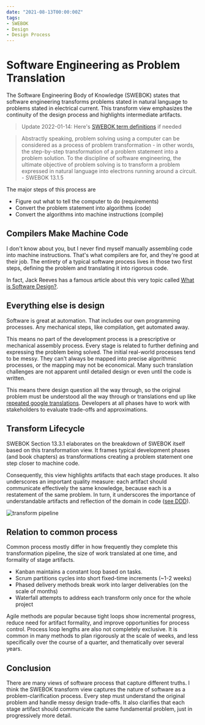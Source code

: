 ```yaml
---
date: "2021-08-13T00:00:00Z"
tags:
- SWEBOK
- Design
- Design Process
---
```


# Software Engineering as Problem Translation

The Software Engineering Body of Knowledge (SWEBOK) states that software engineering transforms problems stated in natural language to problems stated in electrical current. This transform view emphasizes the continuity of the design process and highlights intermediate artifacts.

> Update 2022-01-14: Here's [SWEBOK term definitions](../_posts/2022-01-14-SWEBOK-term-definitions.md) if needed

> Abstractly speaking, problem solving using a computer can be considered as a process of problem transformation - in other words, the step-by-step transformation of a problem statement into a problem solution. To the discipline of software engineering, the ultimate objective of problem solving is to transform a problem expressed in natural language into electrons running around a circuit. - SWEBOK 13.1.5


The major steps of this process are
- Figure out what to tell the computer to do (requirements)
- Convert the problem statement into algorithms (code)
- Convert the algorithms into machine instructions (compile)

## Compilers Make Machine Code
I don't know about you, but I never find myself manually assembling code into machine instructions. That's what compilers are for, and they're good at their job.
The entirety of a typical software process lives in those two first steps, defining the problem and translating it into rigorous code. 

In fact, Jack Reeves has a famous article about this very topic called [What is Software Design?](https://www.developerdotstar.com/mag/articles/reeves_design.html).

## Everything else is design

Software is great at automation. That includes our own programming processes. Any mechanical steps, like compilation, get automated away.

This means no part of the development process is a prescriptive or mechanical assembly process. Every stage is related to further defining and expressing the problem being solved. The initial real-world processes tend to be messy. They can't always be mapped into precise algorithmic processes, or the mapping may not be economical. Many such translation challenges are not apparent until detailed design or even until the code is written.  

This means there design question all the way through, so the original problem must be understood all the way through or translations end up like [repeated google translations](https://www.youtube.com/watch?v=LMkJuDVJdTw&).
Developers at all phases have to work with stakeholders to evaluate trade-offs and approximations.

## Transform Lifecycle

SWEBOK Section 13.3.1 elaborates on the breakdown of SWEBOK itself based on this transformation view. It frames typical development phases (and book chapters) as transformations creating a problem statement one step closer to machine code.

Consequently, this view highlights artifacts that each stage produces. It also underscores an important quality measure: each artifact should communicate effectively the same knowledge, because each is a restatement of the same problem.
In turn, it underscores the importance of understandable artifacts and reflection of the domain in code ([see DDD](https://www.dddcommunity.org/learning-ddd/what_is_ddd/)).

![transform pipeline](../post-media/SWEBOK-transform/transform-pipe.drawio.svg)

## Relation to common process

Common process mostly differ in how frequently they complete this transformation pipeline, the size of work translated at one time, and formality of stage artifacts.
- Kanban maintains a constant loop based on tasks. 
- Scrum partitions cycles into short fixed-time increments (~1-2 weeks) 
- Phased delivery methods break work into larger deliverables (on the scale of months)
- Waterfall attempts to address each transform only once for the whole project 

Agile methods are popular because tight loops show incremental progress, reduce need for artifact formality, and improve opportunities for process control.
Process loop lengths are also not completely exclusive. It is common in many methods to plan rigorously at the scale of weeks, and less specifically over the course of a quarter, and thematically over several years.



## Conclusion

There are many views of software process that capture different truths. I think the SWEBOK transform view captures the nature of software as a problem-clarification process. Every step must understand the original problem and handle messy design trade-offs. It also clarifies that each stage artifact should communicate the same fundamental problem, just in progressively more detail.


<!-- 
(may be nice to have a simple graphic that shows natural language on one side and machine instructions on the other)

- a flat view for showing segments of the transform pipeline
- a circular view to emphasize the iterative nature


I realize that maintenance can have significantly different management, cost, and process characteristics. However, from an intellectual/learning standpoint it is just the same process with more constraints than before.
- I suppose this is why the intro lumps maintenance into the "management" portion of the book



Further Reading: 
- Design of Design
- What is Software Design?


Uncategorized: chaos testing, stress testing, penetration testing, 

Control and management is generally a factor of data and checkpoints from quality and configuration management practices
- SCM gives natural checkpoints
 -->


<!-- 

IDEA: I could make cross-sectional cheatsheets of swebok
- i.e. a sheet that outlines investigational skills across all chapters


What is my blog post lineup?

- Focused concept map 
  - limited to layout and few key ideas. Focused on application view (routine process view)
- Chapter cheat sheets
  - Enumerating key concepts for inclusion in concept map. No need to do for chapters with mostly obvious outlines (most foundations)
  - Requirements
  - Design
  - Construction
  - Testing
  - Quality
  - Config management?
- "Good Enough" target
  - maybe this should be key concepts I've forgotten I had to learn (also include design for verification)
- Concept map -->
